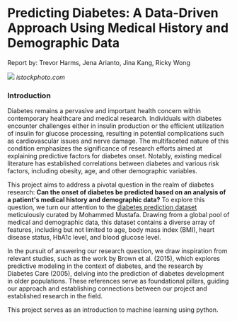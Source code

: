 # Predicting Diabetes: A Data-Driven Approach Using Medical History and Demographic Data
 Report by: Trevor Harms, Jena Arianto, Jina Kang, Ricky Wong

![](https://storage.googleapis.com/kaggle-datasets-images/3102947/5344155/d4f2d9d63736fff7b6ba10f73774752e/dataset-cover.png?t=2023-04-08-06-42-24)
*istockphoto.com*


### Introduction
Diabetes remains a pervasive and important health concern within contemporary healthcare and medical research. Individuals with diabetes encounter challenges either in insulin production or the efficient utilization of insulin for glucose processing, resulting in potential complications such as cardiovascular issues and nerve damage. The multifaceted nature of this condition emphasizes the significance of research efforts aimed at explaining predictive factors for diabetes onset. Notably, existing medical literature has established correlations between diabetes and various risk factors, including obesity, age, and other demographic variables.

This project aims to address a pivotal question in the realm of diabetes research: **Can the onset of diabetes be predicted based on an analysis of a patient's medical history and demographic data?** To explore this question, we turn our attention to the [diabetes prediction dataset](https://www.kaggle.com/datasets/iammustafatz/diabetes-prediction-dataset/code) meticulously curated by Mohammed Mustafa. Drawing from a global pool of medical and demographic data, this dataset contains a diverse array of features, including but not limited to age, body mass index (BMI), heart disease status, HbA1c level, and blood glucose level.

In the pursuit of answering our research question, we draw inspiration from relevant studies, such as the work by Brown et al. (2015), which explores predictive modeling in the context of diabetes, and the research by Diabetes Care (2005), delving into the prediction of diabetes development in older populations. These references serve as foundational pillars, guiding our approach and establishing connections between our project and established research in the field.

This project serves as an introduction to machine learning using python.

